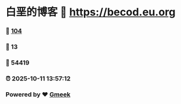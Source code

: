 # 白垩的博客 :link: https://becod.eu.org 
### :page_facing_up: [104](https://becod.eu.org/tag.html) 
### :speech_balloon: 13 
### :hibiscus: 54419 
### :alarm_clock: 2025-10-11 13:57:12 
### Powered by :heart: [Gmeek](https://github.com/Meekdai/Gmeek)

